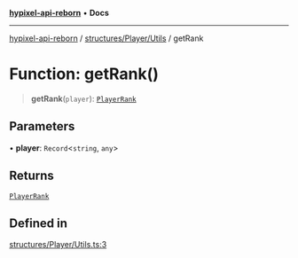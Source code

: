 [**hypixel-api-reborn**](../../../../README.md) • **Docs**

***

[hypixel-api-reborn](../../../../modules.md) / [structures/Player/Utils](../README.md) / getRank

# Function: getRank()

> **getRank**(`player`): [`PlayerRank`](../../Types/type-aliases/PlayerRank.md)

## Parameters

• **player**: `Record`\<`string`, `any`\>

## Returns

[`PlayerRank`](../../Types/type-aliases/PlayerRank.md)

## Defined in

[structures/Player/Utils.ts:3](https://github.com/Kathund/REBORN-docs-TEST/blob/226e7f6a62bb6bca87ef0828ac84e9098d59f860/src/structures/Player/Utils.ts#L3)
